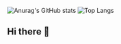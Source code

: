 ![Anurag's GitHub stats](https://github-readme-stats.vercel.app/api?username=YunYongJun&show_icons=true&theme=cobalt)
![Top Langs](https://github-readme-stats.vercel.app/api/top-langs/?username=YunYongJun)
## Hi there 👋

<!--
**YunYongJun/YunYongJun** is a ✨ _special_ ✨ repository because its `README.md` (this file) appears on your GitHub profile.

Here are some ideas to get you started:

- 🔭 I’m currently working on ...
- 🌱 I’m currently learning ...
- 👯 I’m looking to collaborate on ...
- 🤔 I’m looking for help with ...
- 💬 Ask me about ...
- 📫 How to reach me: ...
- 😄 Pronouns: ...
- ⚡ Fun fact: ...
-->
